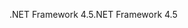 <span data-ttu-id="2fdf4-101">.NET Framework 4.5</span><span class="sxs-lookup"><span data-stu-id="2fdf4-101">.NET Framework 4.5</span></span>